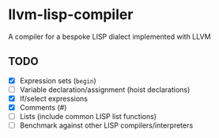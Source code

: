 # llvm-lisp-compiler
A compiler for a bespoke LISP dialect implemented with LLVM

## TODO
 - [x] Expression sets (`begin`)
 - [ ] Variable declaration/assignment (hoist declarations)
 - [x] If/select expressions
 - [x] Comments (#)
 - [ ] Lists (include common LISP list functions)
 - [ ] Benchmark against other LISP compilers/interpreters
